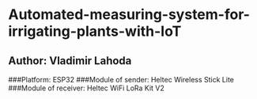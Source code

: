 # Automated-measuring-system-for-irrigating-plants-with-IoT
## Author: Vladimir Lahoda
###Platform: ESP32
###Module of sender: Heltec Wireless Stick Lite
###Module of receiver: Heltec WiFi LoRa Kit V2
